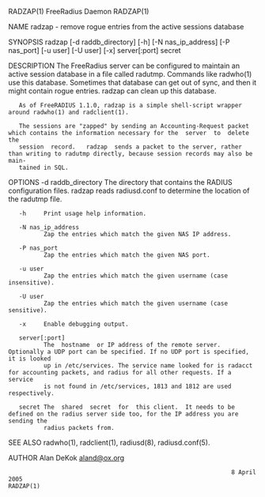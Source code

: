 RADZAP(1)                                                        FreeRadius Daemon                                                       RADZAP(1)

NAME
       radzap - remove rogue entries from the active sessions database

SYNOPSIS
       radzap [-d raddb_directory] [-h] [-N nas_ip_address] [-P nas_port] [-u user] [-U user] [-x] server[:port] secret

DESCRIPTION
       The  FreeRadius  server can be configured to maintain an active session database in a file called radutmp. Commands like radwho(1) use this
       database. Sometimes that database can get out of sync, and then it might contain rogue entries. radzap can clean up this database.

       As of FreeRADIUS 1.1.0, radzap is a simple shell-script wrapper around radwho(1) and radclient(1).

       The sessions are "zapped" by sending an Accounting-Request packet which contains the information necessary for the  server  to  delete  the
       session  record.   radzap  sends a packet to the server, rather than writing to radutmp directly, because session records may also be main‐
       tained in SQL.

OPTIONS
       -d raddb_directory
              The directory that contains the RADIUS configuration files.  radzap reads radiusd.conf to determine  the  location  of  the  radutmp
              file.

       -h     Print usage help information.

       -N nas_ip_address
              Zap the entries which match the given NAS IP address.

       -P nas_port
              Zap the entries which match the given NAS port.

       -u user
              Zap the entries which match the given username (case insensitive).

       -U user
              Zap the entries which match the given username (case sensitive).

       -x     Enable debugging output.

       server[:port]
              The  hostname  or IP address of the remote server. Optionally a UDP port can be specified. If no UDP port is specified, it is looked
              up in /etc/services. The service name looked for is radacct for accounting packets, and radius for all other requests. If a  service
              is not found in /etc/services, 1813 and 1812 are used respectively.

       secret The  shared  secret  for  this client.  It needs to be defined on the radius server side too, for the IP address you are sending the
              radius packets from.

SEE ALSO
       radwho(1), radclient(1), radiusd(8), radiusd.conf(5).

AUTHOR
       Alan DeKok <aland@ox.org>

                                                                   8 April 2005                                                          RADZAP(1)

